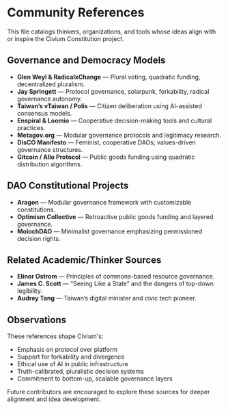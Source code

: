 # Community References

This file catalogs thinkers, organizations, and tools whose ideas align with or inspire the Civium Constitution project.

## Governance and Democracy Models

- **Glen Weyl & RadicalxChange** — Plural voting, quadratic funding, decentralized pluralism.
- **Jay Springett** — Protocol governance, solarpunk, forkability, radical governance autonomy.
- **Taiwan’s vTaiwan / Polis** — Citizen deliberation using AI-assisted consensus models.
- **Enspiral & Loomio** — Cooperative decision-making tools and cultural practices.
- **Metagov.org** — Modular governance protocols and legitimacy research.
- **DisCO Manifesto** — Feminist, cooperative DAOs; values-driven governance structures.
- **Gitcoin / Allo Protocol** — Public goods funding using quadratic distribution algorithms.

## DAO Constitutional Projects

- **Aragon** — Modular governance framework with customizable constitutions.
- **Optimism Collective** — Retroactive public goods funding and layered governance.
- **MolochDAO** — Minimalist governance emphasizing permissioned decision rights.

## Related Academic/Thinker Sources

- **Elinor Ostrom** — Principles of commons-based resource governance.
- **James C. Scott** — “Seeing Like a State” and the dangers of top-down legibility.
- **Audrey Tang** — Taiwan’s digital minister and civic tech pioneer.

## Observations

These references shape Civium's:

- Emphasis on protocol over platform
- Support for forkability and divergence
- Ethical use of AI in public infrastructure
- Truth-calibrated, pluralistic decision systems
- Commitment to bottom-up, scalable governance layers

Future contributors are encouraged to explore these sources for deeper alignment and idea development.
